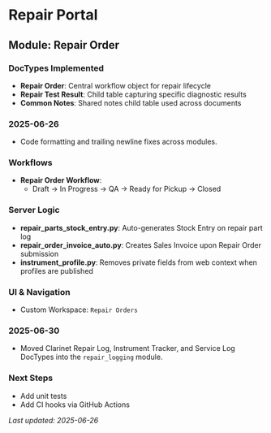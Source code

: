 # Repair Portal

## Module: Repair Order

### DocTypes Implemented
- **Repair Order**: Central workflow object for repair lifecycle
- **Repair Test Result**: Child table capturing specific diagnostic results
- **Common Notes**: Shared notes child table used across documents

### 2025-06-26
- Code formatting and trailing newline fixes across modules.

### Workflows
- **Repair Order Workflow**: 
  - Draft → In Progress → QA → Ready for Pickup → Closed

### Server Logic
- **repair_parts_stock_entry.py**: Auto-generates Stock Entry on repair part log
- **repair_order_invoice_auto.py**: Creates Sales Invoice upon Repair Order submission
- **instrument_profile.py**: Removes private fields from web context when profiles are published

### UI & Navigation
- Custom Workspace: `Repair Orders`

### 2025-06-30
- Moved Clarinet Repair Log, Instrument Tracker, and Service Log DocTypes into the `repair_logging` module.

### Next Steps
- Add unit tests
- Add CI hooks via GitHub Actions

*Last updated: 2025-06-26*
